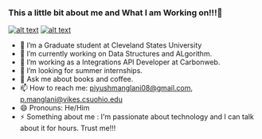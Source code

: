 ### This a little bit about me and What I am Working on!!!👋

[![alt text][1.1]][1]
[![alt text][6.1]][6]
- 🔭 I’m a Graduate student at Cleveland States University 
- 🌱 I’m currently working on Data Structures and ALgorithm.
- 👯 I’m working as a Integrations API Developer at Carbonweb. 
- 🤔 I’m looking for summer internships. 
- 💬 Ask me about books and coffee.
- 📫 How to reach me: piyushmanglani08@gmail.com, p.manglani@vikes.csuohio.edu 
- 😄 Pronouns: He/Him
- ⚡  Something about me : I'm passionate about technology and I can talk about it for hours. Trust me!!!





[1.1]: http://i.imgur.com/tXSoThF.png (Find me on Twitter)
[6.1]: http://i.imgur.com/0o48UoR.png (Github)

[1]: https://twitter.com/PiyushManglani8
[6]: http://www.github.com/piyushmanglani08
